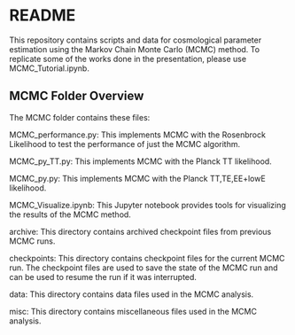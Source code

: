 # README

This repository contains scripts and data for cosmological parameter estimation using the Markov Chain Monte Carlo (MCMC) method. To replicate some of the works done in the presentation, please use MCMC_Tutorial.ipynb. 


## MCMC Folder Overview
The MCMC folder contains these files:

MCMC_performance.py: This implements MCMC with the Rosenbrock Likelihood to test the performance of just the MCMC algorithm.

MCMC_py_TT.py: This implements MCMC with the Planck TT likelihood.

MCMC_py.py: This implements MCMC with the Planck TT,TE,EE+lowE likelihood.

MCMC_Visualize.ipynb: This Jupyter notebook provides tools for visualizing the results of the MCMC method.

archive: This directory contains archived checkpoint files from previous MCMC runs.

checkpoints: This directory contains checkpoint files for the current MCMC run. The checkpoint files are used to save the state of the MCMC run and can be used to resume the run if it was interrupted.

data: This directory contains data files used in the MCMC analysis.

misc: This directory contains miscellaneous files used in the MCMC analysis.

